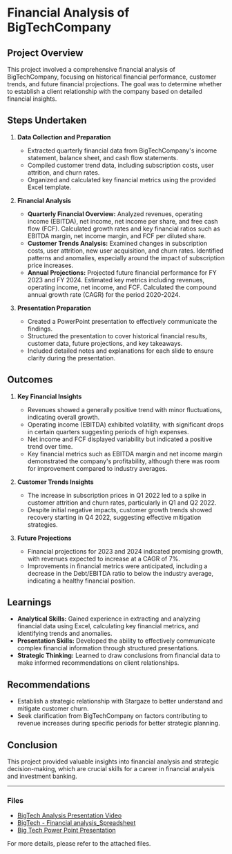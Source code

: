 # Financial Analysis of BigTechCompany

## Project Overview
This project involved a comprehensive financial analysis of BigTechCompany, focusing on historical financial performance, customer trends, and future financial projections. The goal was to determine whether to establish a client relationship with the company based on detailed financial insights.

## Steps Undertaken

1. **Data Collection and Preparation**
   - Extracted quarterly financial data from BigTechCompany's income statement, balance sheet, and cash flow statements.
   - Compiled customer trend data, including subscription costs, user attrition, and churn rates.
   - Organized and calculated key financial metrics using the provided Excel template.

2. **Financial Analysis**
   - **Quarterly Financial Overview:** Analyzed revenues, operating income (EBITDA), net income, net income per share, and free cash flow (FCF). Calculated growth rates and key financial ratios such as EBITDA margin, net income margin, and FCF per diluted share.
   - **Customer Trends Analysis:** Examined changes in subscription costs, user attrition, new user acquisition, and churn rates. Identified patterns and anomalies, especially around the impact of subscription price increases.
   - **Annual Projections:** Projected future financial performance for FY 2023 and FY 2024. Estimated key metrics including revenues, operating income, net income, and FCF. Calculated the compound annual growth rate (CAGR) for the period 2020-2024.

3. **Presentation Preparation**
   - Created a PowerPoint presentation to effectively communicate the findings.
   - Structured the presentation to cover historical financial results, customer data, future projections, and key takeaways.
   - Included detailed notes and explanations for each slide to ensure clarity during the presentation.

## Outcomes

1. **Key Financial Insights**
   - Revenues showed a generally positive trend with minor fluctuations, indicating overall growth.
   - Operating income (EBITDA) exhibited volatility, with significant drops in certain quarters suggesting periods of high expenses.
   - Net income and FCF displayed variability but indicated a positive trend over time.
   - Key financial metrics such as EBITDA margin and net income margin demonstrated the company's profitability, although there was room for improvement compared to industry averages.

2. **Customer Trends Insights**
   - The increase in subscription prices in Q1 2022 led to a spike in customer attrition and churn rates, particularly in Q1 and Q2 2022.
   - Despite initial negative impacts, customer growth trends showed recovery starting in Q4 2022, suggesting effective mitigation strategies.

3. **Future Projections**
   - Financial projections for 2023 and 2024 indicated promising growth, with revenues expected to increase at a CAGR of 7%.
   - Improvements in financial metrics were anticipated, including a decrease in the Debt/EBITDA ratio to below the industry average, indicating a healthy financial position.

## Learnings

- **Analytical Skills:** Gained experience in extracting and analyzing financial data using Excel, calculating key financial metrics, and identifying trends and anomalies.
- **Presentation Skills:** Developed the ability to effectively communicate complex financial information through structured presentations.
- **Strategic Thinking:** Learned to draw conclusions from financial data to make informed recommendations on client relationships.

## Recommendations

- Establish a strategic relationship with Stargaze to better understand and mitigate customer churn.
- Seek clarification from BigTechCompany on factors contributing to revenue increases during specific periods for better strategic planning.

## Conclusion
This project provided valuable insights into financial analysis and strategic decision-making, which are crucial skills for a career in financial analysis and investment banking.

---

### Files

- [BigTech Analysis Presentation Video](https://drive.google.com/file/d/1nnh--QlTNh-1_p6t4xGGQq-nBX2ucM4j/view?usp=sharing)
- [BigTech - Financial analysis_Spreadsheet](https://docs.google.com/spreadsheets/d/15LzVf8b504q0eXSZA47G5hh1bZorvyU2/edit?usp=sharing&ouid=115787856203609091100&rtpof=true&sd=true)
- [Big Tech Power Point Presentation](https://docs.google.com/presentation/d/1Ky3Mcx6_GtTvCKxX8zbgGe8D2OHOXkMb/edit?usp=sharing&ouid=115787856203609091100&rtpof=true&sd=true)

For more details, please refer to the attached files.

